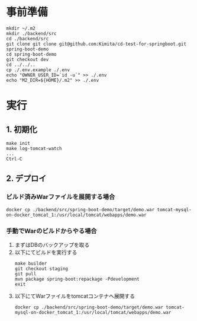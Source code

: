 # 事前準備

```
mkdir ~/.m2
mkdir ./backend/src
cd ./backend/src
git clone git clone git@github.com:Kimita/cd-test-for-springboot.git spring-boot-demo
cd spring-boot-demo
git checkout dev
cd ../../..
cp ./.env.example ./.env
echo "OWNER_USER_ID=`id -u`" >> ./.env
echo "M2_DIR=${HOME}/.m2" >> ./.env
```

# 実行


## 1. 初期化

```
make init
make log-tomcat-watch
...
Ctrl-C
```

## 2. デプロイ

### ビルド済みWarファイルを展開する場合

```
docker cp ./backend/src/spring-boot-demo/target/demo.war tomcat-mysql-on-docker_tomcat_1:/usr/local/tomcat/webapps/demo.war
```

### 手動でWarのビルドからやる場合

1. まずはDBのバックアップを取る
2. 以下にてビルドを実行する
    ```
    make builder
    git checkout staging
    git pull
    mvn package spring-boot:repackage -Pdevelopment
    exit
    ```
3. 以下にてWarファイルをtomcatコンテナへ展開する
    ```
    docker cp ./backend/src/spring-boot-demo/target/demo.war tomcat-mysql-on-docker_tomcat_1:/usr/local/tomcat/webapps/demo.war
    ```

